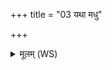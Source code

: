 +++
title = "03 यथा मधु"

+++
<details><summary>मूलम् (WS)</summary>

यथा मधु मधु कृतः सम्भरन्ति मधावधि ॥  
एवाहोमद्य छन्दोभिरुध्यासन् मधुमद् वचः ॥ ३ ॥
</details>